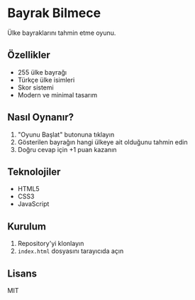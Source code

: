 # Bayrak Bilmece

Ülke bayraklarını tahmin etme oyunu.

## Özellikler

- 255 ülke bayrağı
- Türkçe ülke isimleri
- Skor sistemi
- Modern ve minimal tasarım

## Nasıl Oynanır?

1. "Oyunu Başlat" butonuna tıklayın
2. Gösterilen bayrağın hangi ülkeye ait olduğunu tahmin edin
3. Doğru cevap için +1 puan kazanın

## Teknolojiler

- HTML5
- CSS3
- JavaScript

## Kurulum

1. Repository'yi klonlayın
2. `index.html` dosyasını tarayıcıda açın

## Lisans

MIT 